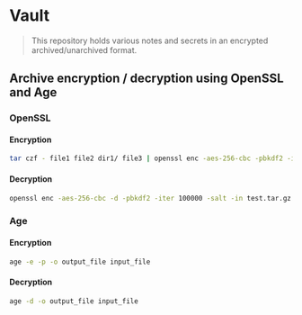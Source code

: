 # Vault

> This repository holds various notes and secrets in an encrypted archived/unarchived format.

## Archive encryption / decryption using OpenSSL and Age
### OpenSSL
#### Encryption

```sh
tar czf - file1 file2 dir1/ file3 | openssl enc -aes-256-cbc -pbkdf2 -iter 100000 -salt -e -out archive.tar.gz.enc
```

#### Decryption

```sh
openssl enc -aes-256-cbc -d -pbkdf2 -iter 100000 -salt -in test.tar.gz | tar xzf - -C target_directory
```

### Age
#### Encryption

```sh
age -e -p -o output_file input_file
```

#### Decryption

```sh
age -d -o output_file input_file
```
